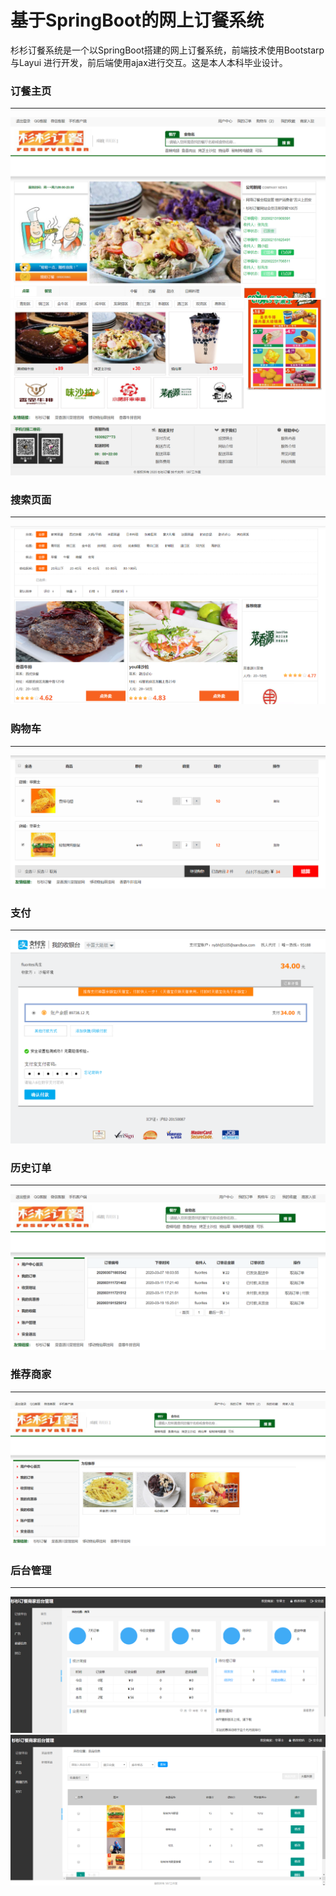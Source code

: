 # 基于SpringBoot的网上订餐系统
杉杉订餐系统是一个以SpringBoot搭建的网上订餐系统，前端技术使用Bootstarp与Layui
进行开发，前后端使用ajax进行交互。这是本人本科毕业设计。 
### 订餐主页
----------
![主页](images/zhuye1.png)
![主页](images/zhuye2.png)
### 搜索页面
----------
![主页](images/chaxun.png)
### 购物车
----------
![主页](images/gouwuche.png)
### 支付
----------
![主页](images/zhifu.png)
### 历史订单
----------
![主页](images/dingdan.png)
### 推荐商家
----------
![主页](images/tuijian.png)
### 后台管理
----------
![主页](images/houtai1.png)
![主页](images/houtai2.png)  
